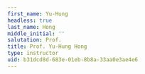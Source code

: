 ```yaml
---
first_name: Yu-Hung
headless: true
last_name: Hong
middle_initial: ''
salutation: Prof.
title: Prof. Yu-Hung Hong
type: instructor
uid: b31dcd8d-683e-01eb-8b8a-33aa0e3ae4e6
---
```


